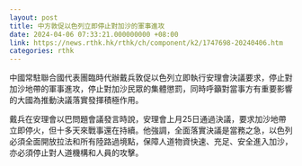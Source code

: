```yaml
---
layout: post
title: 中方敦促以色列立即停止對加沙的軍事進攻
date: 2024-04-06 07:33:21.000000000 +08:00
link: https://news.rthk.hk/rthk/ch/component/k2/1747698-20240406.htm
categories: rthk
---
```


中國常駐聯合國代表團臨時代辦戴兵敦促以色列立即執行安理會決議要求，停止對加沙地帶的軍事進攻，停止對加沙民眾的集體懲罰，同時呼籲對當事方有重要影響的大國為推動決議落實發揮積極作用。

戴兵在安理會以巴問題會議發言時說，安理會上月25日通過決議，要求加沙地帶立即停火，但十多天來戰事還在持續。他強調，全面落實決議是當務之急，以色列必須全面開放拉法和所有陸路過境點，保障人道物資快速、充足、安全進入加沙，亦必須停止對人道機構和人員的攻擊。
